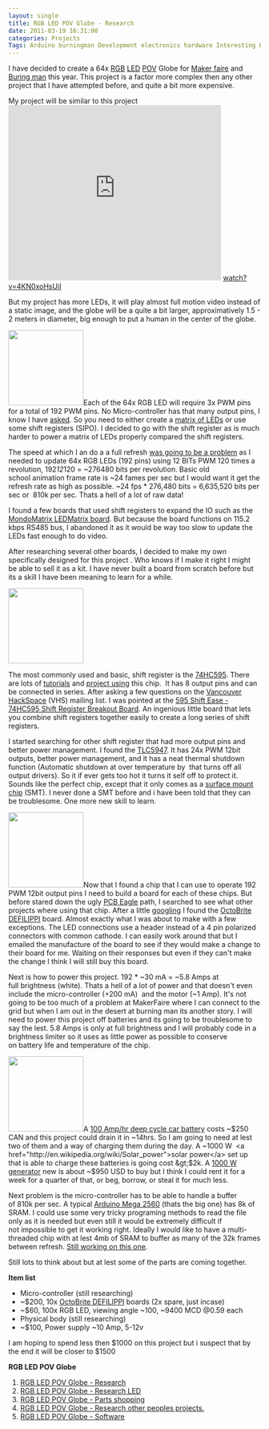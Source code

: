 ```yaml
---
layout: single
title: RGB LED POV Globe - Research 
date: 2011-03-19 16:31:00
categories: Projects
Tags: Arduino burningman Development electronics hardware Interesting LED makerfaire POV project research VHS
---
```

I have decided to create a 64x <a href="http://en.wikipedia.org/wiki/RGB_color_model">RGB</a> <a href="http://en.wikipedia.org/wiki/LED">LED</a> <a href="http://en.wikipedia.org/wiki/Persistence_of_vision">POV</a> Globe for <a href="http://vancouver.makerfaire.ca/">Maker faire</a> and <a href="http://www.burningman.com/">Buring man</a> this year. This project is a factor more complex then any other project that I have attempted before, and quite a bit more expensive.

My project will be similar to this project
<object classid="clsid:d27cdb6e-ae6d-11cf-96b8-444553540000" width="425" height="350" codebase="http://download.macromedia.com/pub/shockwave/cabs/flash/swflash.cab#version=6,0,40,0"><param name="src" value="http://www.youtube.com/v/4KN0xoHsUiI" /><embed type="application/x-shockwave-flash" width="425" height="350" src="http://www.youtube.com/v/4KN0xoHsUiI"></embed></object>
<a href="http://www.youtube.com/watch?v=4KN0xoHsUiI">watch?v=4KN0xoHsUiI</a>

But my project has more LEDs, it will play almost full motion video instead of a static image, and the globe will be a quite a bit larger, approximatively 1.5 - 2 meters in diameter, big enough to put a human in the center of the globe.

<a href="/public/uploads/2011/03/Mondomatrix_LEDMatrix_b_t.jpg"><img class="size-thumbnail wp-image-1352 alignright" title="Mondomatrix_LEDMatrix_b_t" src="/public/uploads/2011/03/Mondomatrix_LEDMatrix_b_t-150x150.jpg" alt="" width="150" height="150" /></a>Each of the 64x RGB LED will require 3x PWM pins for a total of 192 PWM pins. No Micro-controller has that many output pins, I know I have <a href="http://electronics.stackexchange.com/questions/11670/arm-development-board-with-lots-of-pwms">asked</a>. So you need to either create a <a href="http://www.instructables.com/id/LED-Dot-Matrix-Display/#step1">matrix of LEDs</a> or use some shift registers (SIPO). I decided to go with the shift register as is much harder to power a matrix of LEDs properly compared the shift registers.

The speed at which I an do a a full refresh <a href="http://electronics.stackexchange.com/questions/11633/pov-globe-speed-questions/11683#11683">was going to be a problem</a> as I needed to update 64x RGB LEDs (192 pins) using 12 BITs PWM 120 times a revolution, 192*12*120 = ~276480 bits per revolution. Basic old school animation frame rate is ~24 fames per sec but I would want it get the refresh rate as high as possible. ~24 fps * 276,480 bits = 6,635,520 bits per sec or  810k per sec. Thats a hell of a lot of raw data!

I found a few boards that used shift registers to expand the IO such as the <a href="http://mondomatrix.com/info/?page_id=317">MondoMatrix LEDMatrix board</a>. But because the board functions on 115.2 kbps RS485 bus, I abandoned it as it would be way too slow to update the LEDs fast enough to do video.

After researching several other boards, I decided to make my own specifically designed for this project . Who knows if I make it right I might be able to sell it as a kit. I have never built a board from scratch before but its a skill I have been meaning to learn for a while.

<img class="alignright size-thumbnail wp-image-1350" title="595_pin_diagram" src="/public/uploads/2011/03/595_pin_diagram-150x150.png" alt="" width="150" height="150" />

The most commonly used and basic, shift register is the <a href="http://www.sparkfun.com/products/733">74HC595</a>. There are lots of <a href="http://www.arduino.cc/en/Tutorial/ShiftOut">tutorials</a> and <a href="http://www.youtube.com/watch?v=5P9Gmqk5338">project</a><a href="http://code.google.com/p/bicycleledpov/"> using</a> this chip.  It has 8 output pins and can be connected in series. After asking a few questions on the <a href="http://vancouver.hackspace.ca/">Vancouver HackSpace</a> (VHS) mailing list. I was pointed at the <a href="http://www.insidegadgets.com/projects/shift-register-breakout-board/">595 Shift Ease - 74HC595 Shift Register Breakout Board</a>. An ingenious little board that lets you combine shift registers together easily to create a long series of shift registers.

I started searching for other shift register that had more output pins and better power management. I found the <a href="http://focus.ti.com/docs/prod/folders/print/tlc5947.html">TLC5947</a>. It has 24x PWM 12bit outputs, better power management, and it has a neat thermal shutdown function (Automatic shutdown at over temperature by  that turns off all output drivers). So it if ever gets too hot it turns it self off to protect it. Sounds like the perfect chip, except that it only comes as a <a href="http://en.wikipedia.org/wiki/Surface-mount_technology">surface mount chip</a> (SMT). I never done a SMT before and i have been told that they can be troublesome. One more new skill to learn.

<a href="/public/uploads/2011/03/OctoBrite-DEFILIPPI.jpg"><img class="size-thumbnail wp-image-1355 alignright" title="OctoBrite DEFILIPPI" src="/public/uploads/2011/03/OctoBrite-DEFILIPPI-150x150.jpg" alt="" width="150" height="150" /></a>Now that I found a chip that I can use to operate 192 PWM 12bit output pins I need to build a board for each of these chips. But before stared down the ugly <a href="http://www.cadsoft.de/">PCB Eagle</a> path, I searched to see what other projects where using that chip. After a little <a href="https://www.google.com/search?hl=en&amp;q=TLC5947+board">googling</a> I found the <a href="http://macetech.com/store/index.php?main_page=product_info&amp;cPath=1&amp;products_id=22">OctoBrite DEFILIPPI</a> board. Almost exactly what I was about to make with a few exceptions. The LED connections use a header instead of a 4 pin polarized connectors with common cathode. I can easily work around that but I emailed the manufacture of the board to see if they would make a change to their board for me. Waiting on their responses but even if they can't make the change I think I will still buy this board.

Next is how to power this project. 192 * ~30 mA = ~5.8 Amps at full brightness (white). Thats a hell of a lot of power and that doesn't even include the micro-controller (+200 mA)  and the motor (~1 Amp). It's not going to be too much of a problem at MakerFaire where I can connect to the grid but when I am out in the desert at burning man its another story. I will need to power this project off batteries and its going to be troublesome to say the lest. 5.8 Amps is only at full brightness and I will probably code in a brightness limiter so it uses as little power as possible to conserve on battery life and temperature of the chip.

<img class="alignright size-thumbnail wp-image-1359" title="0111879_1" src="/public/uploads/2011/03/0111879_1-150x150.jpg" alt="" width="150" height="150" />A <a href="http://goo.gl/A5LoC">100 Amp/hr deep cycle car battery</a> costs ~$250 CAN and this project could drain it in ~14hrs. So I am going to need at lest two of them and a way of charging them during the day. A ~1000 W  <a href="http://en.wikipedia.org/wiki/Solar_power">solar power</a> set up that is able to charge these batteries is going cost &gt;$2k. A <a href="http://goo.gl/hNKaU">1000 W generator</a> new is about ~$950 USD to buy but I think I could rent it for a week for a quarter of that, or beg, borrow, or steal it for much less.

Next problem is the micro-controller has to be able to handle a buffer of 810k per sec. A typical <a href="http://arduino.cc/en/Main/ArduinoBoardMega2560">Arduino Mega 2560</a> (thats the big one) has 8k of SRAM. I could use some very tricky programing methods to read the file only as it is needed but even still it would be extremely difficult if not impossible to get it working right. Ideally I would like to have a multi-threaded chip with at lest 4mb of SRAM to buffer as many of the 32k frames between refresh. <a href="http://electronics.stackexchange.com/questions/11670/arm-development-board-with-lots-of-pwms">Still working on this one</a>.

Still lots to think about but at lest some of the parts are coming together.

<strong>Item list </strong>
<ul>
	<li>Micro-controller (still researching)</li>
	<li>~$200, 10x <a href="http://macetech.com/store/index.php?main_page=product_info&amp;cPath=1&amp;products_id=22">OctoBrite DEFILIPPI</a> boards (2x spare, just incase)</li>
	<li>~$60, 100x RGB LED, viewing angle ~100, ~9400 MCD @0.59 each</li>
	<li>Physical body (still researching)</li>
	<li>~$100, Power supply ~10 Amp, 5-12v</li>
</ul>
I am hoping to spend less then $1000 on this project but i suspect that by the end it will be closer to $1500

<strong>RGB LED POV Globe</strong>
<ol>
	<li><a href="/rgb-led-pov-globe-research/">RGB LED POV Globe - Research</a><strong>
</strong></li>
	<li><a href="/rgb-led-pov-globe-%E2%80%93-research-led/">RGB LED POV Globe - Research LED</a></li>
	<li><a href="/rgb-led-pov-globe-parts-shopping/">RGB LED POV Globe</a><a href="/rgb-led-pov-globe-%E2%80%93-research-led/"> - Parts shopping</a></li>
	<li><a href="http://http//www.abluestar.com/blog/rgb-led-pov-globe-%E2%80%93-research-other-peoples-projects">RGB LED POV Globe - Research other peoples projects.</a></li>
	<li><a href="/rgb-led-pov-globe-%e2%80%93-software/">RGB LED POV Globe - Software</a></li>
</ol>
&nbsp;

<strong>
</strong>
